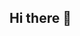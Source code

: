 ## Hi there 👋

<!--
**vregidor/vregidor** is a ✨ _special_ ✨ repository because its `README.md` (this file) appears on your GitHub profile.


- 🔭 I’m currently working on ...
